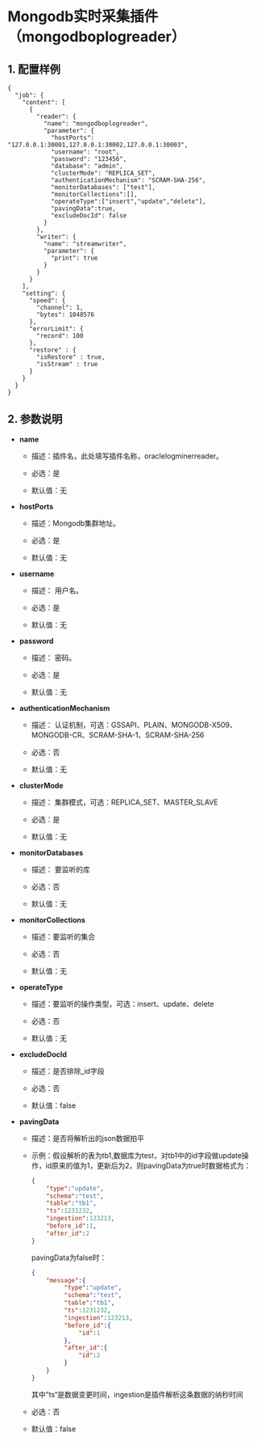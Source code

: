# Mongodb实时采集插件（mongodboplogreader）

## 1. 配置样例

```
{
  "job": {
    "content": [
      {
        "reader": {
          "name": "mongodboplogreader",
          "parameter": {
            "hostPorts": "127.0.0.1:30001,127.0.0.1:30002,127.0.0.1:30003",
            "username": "root",
            "password": "123456",
            "database": "admin",
            "clusterMode": "REPLICA_SET",
            "authenticationMechanism": "SCRAM-SHA-256",
            "monitorDatabases": ["test"],
            "monitorCollections":[],
            "operateType":["insert","update","delete"],
            "pavingData":true,
            "excludeDocId": false
          }
        },
        "writer": {
          "name": "streamwriter",
          "parameter": {
            "print": true
          }
        }
      }
    ],
    "setting": {
      "speed": {
        "channel": 1,
        "bytes": 1048576
      },
      "errorLimit": {
        "record": 100
      },
      "restore" : {
        "isRestore" : true,
        "isStream" : true
      }
    }
  }
}
```

## 2. 参数说明

* **name**
  
  * 描述：插件名，此处填写插件名称，oraclelogminerreader。
  
  * 必选：是 
  
  * 默认值：无 

* **hostPorts**
  
  * 描述：Mongodb集群地址。
  
  * 必选：是
  
  * 默认值：无

* **username**
  
  * 描述： 用户名。
  
  * 必选：是 
  
  * 默认值：无 

* **password**
  
  * 描述： 密码。
  
  * 必选：是 
  
  * 默认值：无   

* **authenticationMechanism**
  
  - 描述： 认证机制，可选：GSSAPI、PLAIN、MONGODB-X509、MONGODB-CR、SCRAM-SHA-1、SCRAM-SHA-256
  
  - 必选：否
  
  - 默认值：无

* **clusterMode**
  
  - 描述： 集群模式，可选：REPLICA_SET、MASTER_SLAVE
  
  - 必选：是
  
  - 默认值：无
  
* **monitorDatabases**
  
  - 描述： 要监听的库
  
  - 必选：否
  
  - 默认值：无

* **monitorCollections**
  
  * 描述：要监听的集合
  
  * 必选：否
  
  * 默认值：无
  
* **operateType**
  
  * 描述：要监听的操作类型，可选：insert、update、delete
  
  * 必选：否
  
  * 默认值：无
  
* **excludeDocId**
  
  * 描述：是否排除_id字段
  
  * 必选：否
  
  * 默认值：false

* **pavingData**
  
  * 描述：是否将解析出的json数据拍平
  
  * 示例：假设解析的表为tb1,数据库为test，对tb1中的id字段做update操作，id原来的值为1，更新后为2，则pavingData为true时数据格式为：
    
    ```json
    {
        "type":"update",
        "schema":"test",
        "table":"tb1",
        "ts":1231232,
        "ingestion":123213,
        "before_id":1,
        "after_id":2
    }
    ```
    
    pavingData为false时：
    
    ```json
    {
        "message":{
             "type":"update",
             "schema":"test",
             "table":"tb1",
             "ts":1231232,
             "ingestion":123213,
             "before_id":{
                 "id":1
             },
             "after_id":{
                 "id":2
             }
        }
    }
    ```
    
    其中”ts“是数据变更时间，ingestion是插件解析这条数据的纳秒时间
  
  * 必选：否
  
  * 默认值：false